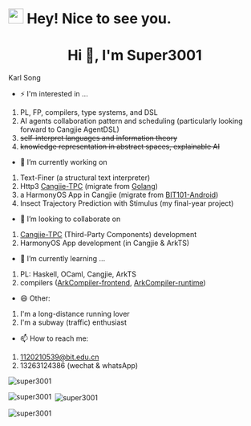 <h1><img src="https://emojis.slackmojis.com/emojis/images/1531849430/4246/blob-sunglasses.gif?1531849430" width="30"/> Hey! Nice to see you.</h1>
<h1 align="center">Hi 👋, I'm Super3001</h1>

Karl Song

- ⚡ I'm interested in ...
1. PL, FP, compilers, type systems, and DSL
2. AI agents collaboration pattern and scheduling (particularly looking forward to Cangjie AgentDSL)
3. ~~self-interpret languages and information theory~~
4. ~~knowledge representation in abstract spaces, explainable AI~~

- 🔭 I’m currently working on
1. Text-Finer (a structural text interpreter)
2. Http3 [Cangjie-TPC](https://gitcode.com/Cangjie-TPC) (migrate from [Golang](https://github.com/quic-go/quic-go))
3. a HarmonyOS App in Cangjie (migrate from [BIT101-Android](https://github.com/BIT101-dev/BIT101-Android))
4. Insect Trajectory Prediction with Stimulus (my final-year project)

- 👯 I’m looking to collaborate on
1. [Cangjie-TPC](https://gitcode.com/Cangjie-TPC) (Third-Party Components) development
2. HarmonyOS App development (in Cangjie & ArkTS)

- 🌱 I’m currently learning ...
1. PL: Haskell, OCaml, Cangjie, ArkTS
2. compilers ([ArkCompiler-frontend](https://gitee.com/openharmony/arkcompiler_ets_frontend), [ArkCompiler-runtime](https://gitee.com/openharmony/arkcompiler_runtime_core))

- 😄 Other:
1. I'm a long-distance running lover
2. I'm a subway (traffic) enthusiast

- 📫 How to reach me:
1. 1120210539@bit.edu.cn
2. 13263124386 (wechat & whatsApp)

<p align="left"> <img src="https://komarev.com/ghpvc/?username=super3001&label=Profile%20views&color=0e75b6&style=flat" alt="super3001" /> </p>

<p><img align="left" src="https://github-readme-stats.vercel.app/api/top-langs?username=super3001&show_icons=true&locale=en&layout=compact" alt="super3001" /></p>

<p>&nbsp;<img align="center" src="https://github-readme-stats.vercel.app/api?username=super3001&show_icons=true&locale=en" alt="super3001" /></p>

<p><img align="center" src="https://github-readme-streak-stats.herokuapp.com/?user=super3001&" alt="super3001" /></p>

<!--
**Super3001/Super3001** is a ✨ _special_ ✨ repository because its `README.md` (this file) appears on your GitHub profile.

Here are some ideas to get you started:

- 🔭 I’m currently working on ...
- 🌱 I’m currently learning ...
- 👯 I’m looking to collaborate on ...
- 🤔 I’m looking for help with ...
- 💬 Ask me about ...
- 📫 How to reach me: ...
- 😄 Pronouns: ...
- ⚡ Fun fact: ...
-->
